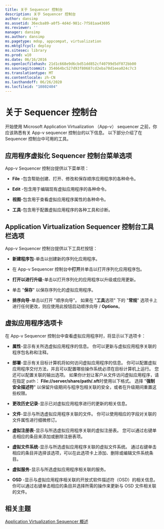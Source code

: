 ```yaml
---
title: 关于 Sequencer 控制台
description: 关于 Sequencer 控制台
author: dansimp
ms.assetid: 36ecba89-a0f5-4d4d-981c-7f581aa43695
ms.reviewer: ''
manager: dansimp
ms.author: dansimp
ms.pagetype: mdop, appcompat, virtualization
ms.mktglfcycl: deploy
ms.sitesec: library
ms.prod: w10
ms.date: 06/16/2016
ms.openlocfilehash: 21d1c668e9d6cbd51dd852cf40799d5df072bb00
ms.sourcegitcommit: 354664bc527d93f80687cd2eba70d1eea024c7c3
ms.translationtype: MT
ms.contentlocale: zh-CN
ms.lasthandoff: 06/26/2020
ms.locfileid: "10802404"
---
```

# 关于 Sequencer 控制台


开始使用 Microsoft Application Virtualization （App-v） sequencer 之前，你应该熟悉有关 App-v sequencer 控制台的以下信息。 以下部分介绍了在 Sequencer 控制台中可用的工具。

## 应用程序虚拟化 Sequencer 控制台菜单选项


App-v Sequencer 控制台提供以下菜单项：

-   **File** -包含帮助创建、打开、修改和保存顺序应用程序的各种命令。

-   **Edit** -包含用于编辑现有虚拟应用程序的各种命令。

-   **视图**-包含用于查看虚拟应用程序属性的各种命令。

-   **工具**-包含用于配置虚拟应用程序的各种工具和诊断。

## <a href="" id="application-virtualization-sequencer-console-toolbar-options-"></a>Application Virtualization Sequencer 控制台工具栏选项


App-v Sequencer 控制台提供以下工具栏按钮：

-   **新建程序包**-单击以创建新的序列化应用程序。

-   在 App-v Sequencer 控制台中**打开**并单击以打开序列化应用程序包。

-   **打开以进行升级**-单击以打开序列化的应用程序以升级或应用更新。

-   单击 "**保存**" 以保存序列化的虚拟应用程序。

-   **排序向导**-单击以打开 "顺序向导"。 如果在 "**工具**选项" 下的 "**常规**" 选项卡上进行任何更改，则应使用此按钮启动顺序向导  /  **Options**。

## 虚拟应用程序选项卡


在 App-v Sequencer 控制台中查看虚拟应用程序时，将显示以下选项卡：

-   **属性**-显示有关所选虚拟应用程序的信息。 你可以更新与虚拟应用程序关联的程序包名称和注释。

-   **部署**-显示有关目标计算机将如何访问虚拟应用程序的信息。 你可以配置虚拟应用程序交付方法，并且可以配置哪些操作系统必须在目标计算机上运行。 您还可以配置关联的输出选项。 如果你计划让客户从文件访问虚拟应用程序，请在指定 path： **File://server/share/path/.sft**时使用以下格式。 选择 "**强制安全描述符**" 以保留升级期间与程序包相关联的安全，或者在升级期间重置这些权限。

-   **更改历史记录**-显示已对虚拟应用程序进行的更新的相关信息。

-   **文件**-显示与所选虚拟应用程序关联的文件。 你可以使用相应的字段对关联的文件属性进行细微修订。

-   **虚拟注册表**-显示与所选虚拟应用程序关联的虚拟注册表。 您可以通过右键单击相应的条目来添加或删除注册表项。

-   **虚拟文件系统**-显示与所选虚拟应用程序关联的虚拟文件系统。 通过右键单击相应的条目并选择该选项，可以在此选项卡上添加、删除或编辑文件系统条目。

-   **虚拟服务**-显示与所选虚拟应用程序相关联的服务。

-   **OSD** -显示与虚拟应用程序相关联的开放式软件描述符（OSD）的相关信息。 你可以通过右键单击相应的条目并选择所需的操作来更新与 OSD 文件相关联的文件。

## 相关主题


[Application Virtualization Sequencer 概述](application-virtualization-sequencer-overview.md)

 

 





